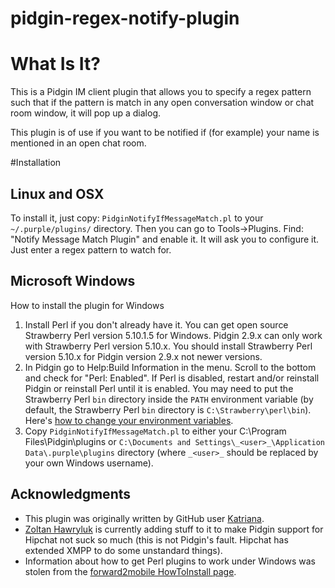 pidgin-regex-notify-plugin
==========================

# What Is It?
This is a Pidgin IM client plugin that allows you to specify a regex pattern
such that if the pattern is match in any open conversation window or chat room
window, it will pop up a dialog.

This plugin is of use if you want to be notified if (for example) your name
is mentioned in an open chat room.

#Installation

## Linux and OSX
To install it, just copy: `PidginNotifyIfMessageMatch.pl` to your
`~/.purple/plugins/` directory.  Then you can go to Tools->Plugins.  Find:
"Notify Message Match Plugin" and enable it.  It will ask you to configure it.
Just enter a regex pattern to watch for.

## Microsoft Windows

How to install the plugin for Windows

1. Install Perl if you don't already have it. You can get open source Strawberry Perl version 5.10.1.5 for Windows. Pidgin 2.9.x can only work with Strawberry Perl version 5.10.x. You should install Strawberry Perl version 5.10.x for Pidgin version 2.9.x not newer versions.
2. In Pidgin go to Help:Build Information in the menu. Scroll to the bottom and check for "Perl: Enabled". If Perl is disabled, restart and/or reinstall Pidgin or reinstall Perl until it is enabled.  You may need to put the Strawberry Perl `bin` directory inside the `PATH` environment variable (by default, the Strawberry Perl `bin` directory is `C:\Strawberry\perl\bin`).  Here's [how to change your environment variables](http://www.computerhope.com/issues/ch000549.htm). 
3. Copy `PidginNotifyIfMessageMatch.pl` to either your C:\Program Files\Pidgin\plugins or `C:\Documents and Settings\_<user>_\Application Data\.purple\plugins` directory (where `_<user>_` should be replaced by your own Windows username).


## Acknowledgments

* This plugin was originally written by GitHub user [Katriana](https://github.com/katriana).  
* [Zoltan Hawryluk](http://useragentman.com) is currently adding stuff to it to make Pidgin support for Hipchat not suck so much (this is not Pidgin's fault.  Hipchat has extended XMPP to do some unstandard things).
* Information about how to get Perl plugins to work under Windows was stolen from the [forward2mobile HowToInstall page](https://code.google.com/p/forward2mobile/wiki/HowToInstall).

